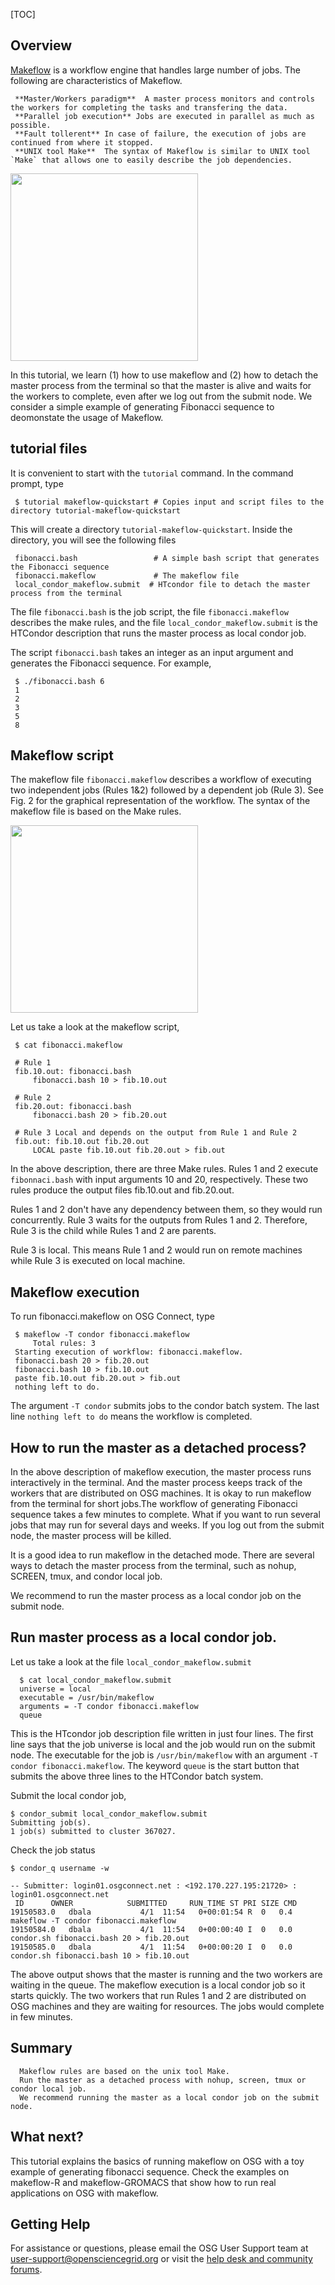 
[title]: - "makeflow - Quickstart"
[TOC]
 
## Overview

[Makeflow](http://ccl.cse.nd.edu/software/makeflow/) is a workflow engine that handles large number 
of jobs. The following are characteristics of Makeflow.

     **Master/Workers paradigm**  A master process monitors and controls the workers for completing the tasks and transfering the data.  
     **Parallel job execution** Jobs are executed in parallel as much as possible.
     **Fault tollerent** In case of failure, the execution of jobs are  continued from where it stopped. 
     **UNIX tool Make**  The syntax of Makeflow is similar to UNIX tool `Make` that allows one to easily describe the job dependencies.  

<img src="https://raw.githubusercontent.com/OSGConnect/tutorial-makeflow-quickstart/master/Figs/MWFig.png" width="300px" height="300px" />

In this tutorial, we learn (1) how to use makeflow and (2) how to detach the master process from the terminal so that 
the master is alive and waits for the workers to complete, even after we log out from the submit node.  We consider a 
simple example of generating Fibonacci sequence to deomonstate the usage of Makeflow. 

## tutorial files

It is convenient to start with the `tutorial` command. In the command prompt, type

	 $ tutorial makeflow-quickstart # Copies input and script files to the directory tutorial-makeflow-quickstart
 
This will create a directory `tutorial-makeflow-quickstart`. Inside the directory, you will see the following files

     fibonacci.bash                 # A simple bash script that generates the Fibonacci sequence
     fibonacci.makeflow             # The makeflow file 
     local_condor_makeflow.submit  # HTcondor file to detach the master process from the terminal

The file `fibonacci.bash` is the job script, the file `fibonacci.makeflow` describes the make rules, and the 
file `local_condor_makeflow.submit` is the HTCondor description that runs the master process as local condor job. 

The script `fibonacci.bash` takes an integer as an input argument and generates the Fibonacci 
sequence. For example, 

     $ ./fibonacci.bash 6
     1
     2
     3
     5
     8

## Makeflow script

The makeflow file `fibonacci.makeflow` describes a workflow of executing two independent jobs (Rules 1&2) followed by a
dependent job (Rule 3). See Fig. 2 for the graphical representation of the workflow. The syntax of the makeflow file is based on the Make rules.   

<img src="https://raw.githubusercontent.com/OSGConnect/tutorial-makeflow-quickstart/master/Figs/FibFig.png" width="300px" height="300px" />

Let us take a look at the makeflow script, 

     $ cat fibonacci.makeflow

     # Rule 1 
     fib.10.out: fibonacci.bash
         fibonacci.bash 10 > fib.10.out

     # Rule 2
     fib.20.out: fibonacci.bash
         fibonacci.bash 20 > fib.20.out

     # Rule 3 Local and depends on the output from Rule 1 and Rule 2
     fib.out: fib.10.out fib.20.out
         LOCAL paste fib.10.out fib.20.out > fib.out


In the above description, there are three Make rules.  Rules 1 and 2  execute `fibonnaci.bash` with input arguments 10 and 20, respectively. These two rules produce the output files fib.10.out and fib.20.out.  

Rules 1 and 2 don't have any dependency between them, so they would run concurrently. Rule 3 waits for the outputs 
from Rules 1 and 2. Therefore, Rule 3 is the child while Rules 1 and 2 are parents. 

Rule 3 is local. This means Rule 1 and 2 would run on remote machines while Rule 3 is executed on local machine. 


## Makeflow execution 

To run fibonacci.makeflow on OSG Connect, type 

     $ makeflow -T condor fibonacci.makeflow 
         Total rules: 3
     Starting execution of workflow: fibonacci.makeflow.
     fibonacci.bash 20 > fib.20.out
     fibonacci.bash 10 > fib.10.out
     paste fib.10.out fib.20.out > fib.out
     nothing left to do.

The argument `-T condor` submits jobs to the condor batch system. The 
last line `nothing left to do` means the workflow is completed. 

## How to run the master as a detached process?

In the above description of makeflow execution, the master process runs interactively in the terminal. And the master process keeps track of the workers that are distributed on OSG machines. It is okay to run makeflow from the terminal for short jobs.The workflow of generating Fibonacci sequence takes a few minutes to complete. What if you want to run several jobs that may run for several days and weeks. If you log out from the submit node, the master process 
will be killed.  

It is a good idea to run makeflow in the detached mode. There are several ways to detach the master process from the 
terminal, such as nohup, SCREEN, tmux, and condor local job. 

We recommend to run the master process as a local condor job on the submit node.

## Run master process as a local condor job. 

Let us take a look at the file `local_condor_makeflow.submit`

      $ cat local_condor_makeflow.submit 
      universe = local                        
      executable = /usr/bin/makeflow
      arguments = -T condor fibonacci.makeflow
      queue 

This is the HTcondor job description file written in just four lines. The first line says that the job universe is local and the job would
run on the submit node. The executable for the job is `/usr/bin/makeflow` with an argument `-T condor fibonacci.makeflow`. The keyword `queue` is the start button 
that submits the above three lines to the HTCondor batch system. 

Submit the local condor job, 

    $ condor_submit local_condor_makeflow.submit 
    Submitting job(s).
    1 job(s) submitted to cluster 367027.

Check the job status

    $ condor_q username -w

    -- Submitter: login01.osgconnect.net : <192.170.227.195:21720> : login01.osgconnect.net
     ID      OWNER            SUBMITTED     RUN_TIME ST PRI SIZE CMD               
    19150583.0   dbala           4/1  11:54   0+00:01:54 R  0   0.4  makeflow -T condor fibonacci.makeflow
    19150584.0   dbala           4/1  11:54   0+00:00:40 I  0   0.0  condor.sh fibonacci.bash 20 > fib.20.out
    19150585.0   dbala           4/1  11:54   0+00:00:20 I  0   0.0  condor.sh fibonacci.bash 10 > fib.10.out

The above output shows that the master is running and the two workers are waiting in the queue. The makeflow execution is a 
local condor job so it starts quickly. The two workers that run Rules 1 and 2 are distributed on OSG machines and they are waiting for resources. The jobs would complete in few minutes. 

## Summary

      Makeflow rules are based on the unix tool Make. 
      Run the master as a detached process with nohup, screen, tmux or condor local job. 
      We recommend running the master as a local condor job on the submit node. 

  
## What next?

This tutorial explains the basics of running makeflow on OSG with a toy example of generating fibonacci sequence. Check 
the examples on makeflow-R and makeflow-GROMACS that show how to run real applications on OSG with makeflow. 

## Getting Help
For assistance or questions, please email the OSG User Support team  at [user-support@opensciencegrid.org](mailto:user-support@opensciencegrid.org) or visit the [help desk and community forums](http://support.opensciencegrid.org).

